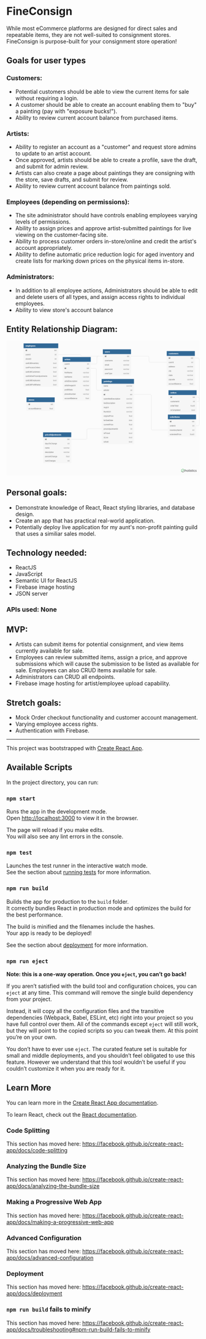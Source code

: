 
# FineConsign


While most eCommerce platforms are designed for direct sales and repeatable items, they are not well-suited to consignment stores.  FineConsign is purpose-built for your consignment store operation!

## Goals for user types

### Customers:
* Potential customers should be able to view the current items for sale without requiring a login.
* A customer should be able to create an account enabling them to "buy" a painting (pay with "exposure bucks!").
*	Ability to review current account balance from purchased items.

### Artists:
*	Ability to register an account as a "customer" and request store admins to update to an artist account.
* Once approved, artists should be able to create a profile, save the draft, and submit for admin review.
* Artists can also create a page about paintings they are consigning with the store, save drafts, and submit for review.
* Ability to review current account balance from paintings sold.

### Employees (depending on permissions):
* The site administrator should have controls enabling employees varying levels of permissions.
*	Ability to assign prices and approve artist-submitted paintings for live viewing on the customer-facing site.
*	Ability to process customer orders in-store/online and credit the artist's account appropriately.
*	Ability to define automatic price reduction logic for aged inventory and create lists for marking down prices on the physical items in-store.

### Administrators:

*	In addition to all employee actions, Administrators should be able to edit and delete users of all types, and assign access rights to individual employees.
*	Ability to view store's account balance

## Entity Relationship Diagram:

![entity relationship diagram](./ERD.png)

## Personal goals:
*	Demonstrate knowledge of React, React styling libraries, and database design.
*	Create an app that has practical real-world application.
*	Potentially deploy live application for my aunt's non-profit painting guild that uses a similiar sales model.

## Technology needed:
*	ReactJS
*	JavaScript
*	Semantic UI for ReactJS
*	Firebase image hosting
*	JSON server

### APIs used: None

## MVP:
*	Artists can submit items for potential consignment, and view items currently available for sale.
*	Employees can review submitted items, assign a price, and approve submissions which will cause the submission to be listed as available for sale.  Employees can also CRUD items available for sale.
*	Administrators can CRUD all endpoints.
*	Firebase image hosting for artist/employee upload capability.

## Stretch goals:
*	Mock Order checkout functionality and customer account management.
*	Varying employee access rights.
*	Authentication with Firebase.



***

This project was bootstrapped with [Create React App](https://github.com/facebook/create-react-app).



## Available Scripts

In the project directory, you can run:

### `npm start`

Runs the app in the development mode.<br>
Open [http://localhost:3000](http://localhost:3000) to view it in the browser.

The page will reload if you make edits.<br>
You will also see any lint errors in the console.

### `npm test`

Launches the test runner in the interactive watch mode.<br>
See the section about [running tests](https://facebook.github.io/create-react-app/docs/running-tests) for more information.

### `npm run build`

Builds the app for production to the `build` folder.<br>
It correctly bundles React in production mode and optimizes the build for the best performance.

The build is minified and the filenames include the hashes.<br>
Your app is ready to be deployed!

See the section about [deployment](https://facebook.github.io/create-react-app/docs/deployment) for more information.

### `npm run eject`

**Note: this is a one-way operation. Once you `eject`, you can’t go back!**

If you aren’t satisfied with the build tool and configuration choices, you can `eject` at any time. This command will remove the single build dependency from your project.

Instead, it will copy all the configuration files and the transitive dependencies (Webpack, Babel, ESLint, etc) right into your project so you have full control over them. All of the commands except `eject` will still work, but they will point to the copied scripts so you can tweak them. At this point you’re on your own.

You don’t have to ever use `eject`. The curated feature set is suitable for small and middle deployments, and you shouldn’t feel obligated to use this feature. However we understand that this tool wouldn’t be useful if you couldn’t customize it when you are ready for it.

## Learn More

You can learn more in the [Create React App documentation](https://facebook.github.io/create-react-app/docs/getting-started).

To learn React, check out the [React documentation](https://reactjs.org/).

### Code Splitting

This section has moved here: https://facebook.github.io/create-react-app/docs/code-splitting

### Analyzing the Bundle Size

This section has moved here: https://facebook.github.io/create-react-app/docs/analyzing-the-bundle-size

### Making a Progressive Web App

This section has moved here: https://facebook.github.io/create-react-app/docs/making-a-progressive-web-app

### Advanced Configuration

This section has moved here: https://facebook.github.io/create-react-app/docs/advanced-configuration

### Deployment

This section has moved here: https://facebook.github.io/create-react-app/docs/deployment

### `npm run build` fails to minify

This section has moved here: https://facebook.github.io/create-react-app/docs/troubleshooting#npm-run-build-fails-to-minify
